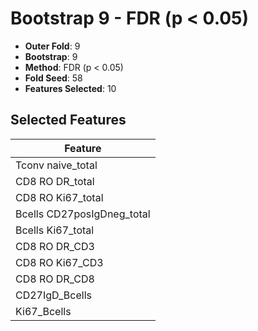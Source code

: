 # Bootstrap 9 - FDR (p < 0.05)

- **Outer Fold**: 9
- **Bootstrap**: 9
- **Method**: FDR (p < 0.05)
- **Fold Seed**: 58
- **Features Selected**: 10

## Selected Features

| Feature |
|---------|
| Tconv naive_total |
| CD8 RO DR_total |
| CD8 RO Ki67_total |
| Bcells CD27posIgDneg_total |
| Bcells Ki67_total |
| CD8 RO DR_CD3 |
| CD8  RO Ki67_CD3 |
| CD8 RO DR_CD8 |
| CD27IgD_Bcells |
| Ki67_Bcells |

